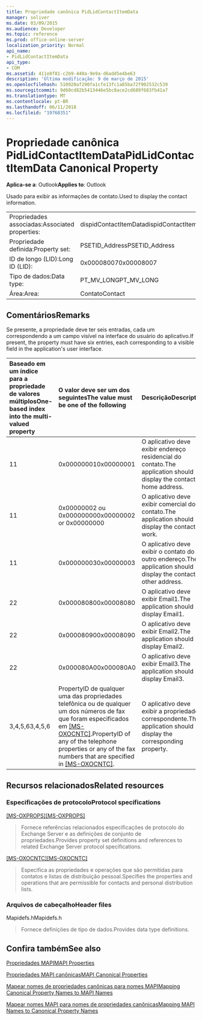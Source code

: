 ```yaml
---
title: Propriedade canônica PidLidContactItemData
manager: soliver
ms.date: 03/09/2015
ms.audience: Developer
ms.topic: reference
ms.prod: office-online-server
localization_priority: Normal
api_name:
- PidLidContactItemData
api_type:
- COM
ms.assetid: 411e8f81-c2b9-440a-9e9a-d6add5e4be63
description: 'Última modificação: 9 de março de 2015'
ms.openlocfilehash: 510920af290fa1cfe13fc1a85ba72f902532c539
ms.sourcegitcommit: 9d60cd82b5413446e5bc8ace2cd689f683fb41a7
ms.translationtype: MT
ms.contentlocale: pt-BR
ms.lasthandoff: 06/11/2018
ms.locfileid: "19768351"
---
```

# <a name="pidlidcontactitemdata-canonical-property"></a><span data-ttu-id="39bb9-103">Propriedade canônica PidLidContactItemData</span><span class="sxs-lookup"><span data-stu-id="39bb9-103">PidLidContactItemData Canonical Property</span></span>

  
  
<span data-ttu-id="39bb9-104">**Aplica-se a**: Outlook</span><span class="sxs-lookup"><span data-stu-id="39bb9-104">**Applies to**: Outlook</span></span> 
  
<span data-ttu-id="39bb9-105">Usado para exibir as informações de contato.</span><span class="sxs-lookup"><span data-stu-id="39bb9-105">Used to display the contact information.</span></span>
  
|||
|:-----|:-----|
|<span data-ttu-id="39bb9-106">Propriedades associadas:</span><span class="sxs-lookup"><span data-stu-id="39bb9-106">Associated properties:</span></span>  <br/> |<span data-ttu-id="39bb9-107">dispidContactItemData</span><span class="sxs-lookup"><span data-stu-id="39bb9-107">dispidContactItemData</span></span>  <br/> |
|<span data-ttu-id="39bb9-108">Propriedade definida:</span><span class="sxs-lookup"><span data-stu-id="39bb9-108">Property set:</span></span>  <br/> |<span data-ttu-id="39bb9-109">PSETID_Address</span><span class="sxs-lookup"><span data-stu-id="39bb9-109">PSETID_Address</span></span>  <br/> |
|<span data-ttu-id="39bb9-110">ID de longo (LID):</span><span class="sxs-lookup"><span data-stu-id="39bb9-110">Long ID (LID):</span></span>  <br/> |<span data-ttu-id="39bb9-111">0x00008007</span><span class="sxs-lookup"><span data-stu-id="39bb9-111">0x00008007</span></span>  <br/> |
|<span data-ttu-id="39bb9-112">Tipo de dados:</span><span class="sxs-lookup"><span data-stu-id="39bb9-112">Data type:</span></span>  <br/> |<span data-ttu-id="39bb9-113">PT_MV_LONG</span><span class="sxs-lookup"><span data-stu-id="39bb9-113">PT_MV_LONG</span></span>  <br/> |
|<span data-ttu-id="39bb9-114">Área:</span><span class="sxs-lookup"><span data-stu-id="39bb9-114">Area:</span></span>  <br/> |<span data-ttu-id="39bb9-115">Contato</span><span class="sxs-lookup"><span data-stu-id="39bb9-115">Contact</span></span>  <br/> |
   
## <a name="remarks"></a><span data-ttu-id="39bb9-116">Comentários</span><span class="sxs-lookup"><span data-stu-id="39bb9-116">Remarks</span></span>

<span data-ttu-id="39bb9-117">Se presente, a propriedade deve ter seis entradas, cada um correspondendo a um campo visível na interface do usuário do aplicativo.</span><span class="sxs-lookup"><span data-stu-id="39bb9-117">If present, the property must have six entries, each corresponding to a visible field in the application's user interface.</span></span>
  
|<span data-ttu-id="39bb9-118">**Baseado em um índice para a propriedade de valores múltiplos**</span><span class="sxs-lookup"><span data-stu-id="39bb9-118">**One-based index into the multi-valued property**</span></span>|<span data-ttu-id="39bb9-119">**O valor deve ser um dos seguintes**</span><span class="sxs-lookup"><span data-stu-id="39bb9-119">**The value must be one of the following**</span></span>|<span data-ttu-id="39bb9-120">**Descrição**</span><span class="sxs-lookup"><span data-stu-id="39bb9-120">**Description**</span></span>|
|:-----|:-----|:-----|
|<span data-ttu-id="39bb9-121">1</span><span class="sxs-lookup"><span data-stu-id="39bb9-121">1</span></span>  <br/> |<span data-ttu-id="39bb9-122">0x00000001</span><span class="sxs-lookup"><span data-stu-id="39bb9-122">0x00000001</span></span>  <br/> |<span data-ttu-id="39bb9-123">O aplicativo deve exibir endereço residencial do contato.</span><span class="sxs-lookup"><span data-stu-id="39bb9-123">The application should display the contact's home address.</span></span>  <br/> |
|<span data-ttu-id="39bb9-124">1</span><span class="sxs-lookup"><span data-stu-id="39bb9-124">1</span></span>  <br/> |<span data-ttu-id="39bb9-125">0x00000002 ou 0x00000000</span><span class="sxs-lookup"><span data-stu-id="39bb9-125">0x00000002 or 0x00000000</span></span>  <br/> |<span data-ttu-id="39bb9-126">O aplicativo deve exibir comercial do contato.</span><span class="sxs-lookup"><span data-stu-id="39bb9-126">The application should display the contact's work.</span></span>  <br/> |
|<span data-ttu-id="39bb9-127">1</span><span class="sxs-lookup"><span data-stu-id="39bb9-127">1</span></span>  <br/> |<span data-ttu-id="39bb9-128">0x00000003</span><span class="sxs-lookup"><span data-stu-id="39bb9-128">0x00000003</span></span>  <br/> |<span data-ttu-id="39bb9-129">O aplicativo deve exibir o contato do outro endereço.</span><span class="sxs-lookup"><span data-stu-id="39bb9-129">The application should display the contact's other address.</span></span>  <br/> |
|<span data-ttu-id="39bb9-130">2</span><span class="sxs-lookup"><span data-stu-id="39bb9-130">2</span></span>  <br/> |<span data-ttu-id="39bb9-131">0x00008080</span><span class="sxs-lookup"><span data-stu-id="39bb9-131">0x00008080</span></span>  <br/> |<span data-ttu-id="39bb9-132">O aplicativo deve exibir Email1.</span><span class="sxs-lookup"><span data-stu-id="39bb9-132">The application should display Email1.</span></span>  <br/> |
|<span data-ttu-id="39bb9-133">2</span><span class="sxs-lookup"><span data-stu-id="39bb9-133">2</span></span>  <br/> |<span data-ttu-id="39bb9-134">0x00008090</span><span class="sxs-lookup"><span data-stu-id="39bb9-134">0x00008090</span></span>  <br/> |<span data-ttu-id="39bb9-135">O aplicativo deve exibir Email2.</span><span class="sxs-lookup"><span data-stu-id="39bb9-135">The application should display Email2.</span></span>  <br/> |
|<span data-ttu-id="39bb9-136">2</span><span class="sxs-lookup"><span data-stu-id="39bb9-136">2</span></span>  <br/> |<span data-ttu-id="39bb9-137">0x000080A0</span><span class="sxs-lookup"><span data-stu-id="39bb9-137">0x000080A0</span></span>  <br/> |<span data-ttu-id="39bb9-138">O aplicativo deve exibir Email3.</span><span class="sxs-lookup"><span data-stu-id="39bb9-138">The application should display Email3.</span></span>  <br/> |
|<span data-ttu-id="39bb9-139">3,4,5,6</span><span class="sxs-lookup"><span data-stu-id="39bb9-139">3,4,5,6</span></span>  <br/> |<span data-ttu-id="39bb9-140">PropertyID de qualquer uma das propriedades telefônica ou de qualquer um dos números de fax que foram especificados em [[MS-OXOCNTC]](http://msdn.microsoft.com/library/9b636532-9150-4836-9635-9c9b756c9ccf%28Office.15%29.aspx).</span><span class="sxs-lookup"><span data-stu-id="39bb9-140">PropertyID of any of the telephone properties or any of the fax numbers that are specified in [[MS-OXOCNTC]](http://msdn.microsoft.com/library/9b636532-9150-4836-9635-9c9b756c9ccf%28Office.15%29.aspx).</span></span>  <br/> |<span data-ttu-id="39bb9-141">O aplicativo deve exibir a propriedade correspondente.</span><span class="sxs-lookup"><span data-stu-id="39bb9-141">The application should display the corresponding property.</span></span>  <br/> |
   
## <a name="related-resources"></a><span data-ttu-id="39bb9-142">Recursos relacionados</span><span class="sxs-lookup"><span data-stu-id="39bb9-142">Related resources</span></span>

### <a name="protocol-specifications"></a><span data-ttu-id="39bb9-143">Especificações de protocolo</span><span class="sxs-lookup"><span data-stu-id="39bb9-143">Protocol specifications</span></span>

<span data-ttu-id="39bb9-144">[[MS-OXPROPS]](http://msdn.microsoft.com/library/f6ab1613-aefe-447d-a49c-18217230b148%28Office.15%29.aspx)</span><span class="sxs-lookup"><span data-stu-id="39bb9-144">[[MS-OXPROPS]](http://msdn.microsoft.com/library/f6ab1613-aefe-447d-a49c-18217230b148%28Office.15%29.aspx)</span></span>
  
> <span data-ttu-id="39bb9-145">Fornece referências relacionados especificações de protocolo do Exchange Server e as definições de conjunto de propriedades.</span><span class="sxs-lookup"><span data-stu-id="39bb9-145">Provides property set definitions and references to related Exchange Server protocol specifications.</span></span>
    
<span data-ttu-id="39bb9-146">[[MS-OXOCNTC]](http://msdn.microsoft.com/library/9b636532-9150-4836-9635-9c9b756c9ccf%28Office.15%29.aspx)</span><span class="sxs-lookup"><span data-stu-id="39bb9-146">[[MS-OXOCNTC]](http://msdn.microsoft.com/library/9b636532-9150-4836-9635-9c9b756c9ccf%28Office.15%29.aspx)</span></span>
  
> <span data-ttu-id="39bb9-147">Especifica as propriedades e operações que são permitidas para contatos e listas de distribuição pessoal.</span><span class="sxs-lookup"><span data-stu-id="39bb9-147">Specifies the properties and operations that are permissible for contacts and personal distribution lists.</span></span>
    
### <a name="header-files"></a><span data-ttu-id="39bb9-148">Arquivos de cabeçalho</span><span class="sxs-lookup"><span data-stu-id="39bb9-148">Header files</span></span>

<span data-ttu-id="39bb9-149">Mapidefs.h</span><span class="sxs-lookup"><span data-stu-id="39bb9-149">Mapidefs.h</span></span>
  
> <span data-ttu-id="39bb9-150">Fornece definições de tipo de dados.</span><span class="sxs-lookup"><span data-stu-id="39bb9-150">Provides data type definitions.</span></span>
    
## <a name="see-also"></a><span data-ttu-id="39bb9-151">Confira também</span><span class="sxs-lookup"><span data-stu-id="39bb9-151">See also</span></span>



[<span data-ttu-id="39bb9-152">Propriedades MAPI</span><span class="sxs-lookup"><span data-stu-id="39bb9-152">MAPI Properties</span></span>](mapi-properties.md)
  
[<span data-ttu-id="39bb9-153">Propriedades MAPI canônicas</span><span class="sxs-lookup"><span data-stu-id="39bb9-153">MAPI Canonical Properties</span></span>](mapi-canonical-properties.md)
  
[<span data-ttu-id="39bb9-154">Mapear nomes de propriedades canônicas para nomes MAPI</span><span class="sxs-lookup"><span data-stu-id="39bb9-154">Mapping Canonical Property Names to MAPI Names</span></span>](mapping-canonical-property-names-to-mapi-names.md)
  
[<span data-ttu-id="39bb9-155">Mapear nomes MAPI para nomes de propriedades canônicas</span><span class="sxs-lookup"><span data-stu-id="39bb9-155">Mapping MAPI Names to Canonical Property Names</span></span>](mapping-mapi-names-to-canonical-property-names.md)

